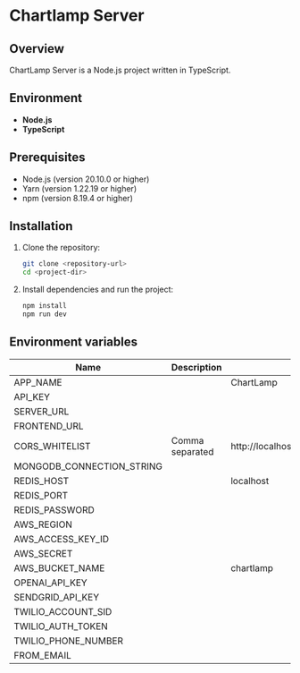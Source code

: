 # Chartlamp Server

## Overview
ChartLamp Server is a Node.js project written in TypeScript.

## Environment
- **Node.js**
- **TypeScript**

## Prerequisites
- Node.js (version 20.10.0 or higher)
- Yarn (version 1.22.19 or higher)
- npm (version 8.19.4 or higher)

## Installation

1. Clone the repository:
   ```sh
   git clone <repository-url>
   cd <project-dir>

2. Install dependencies and run the project:
   ```sh
   npm install
   npm run dev

## Environment variables

| Name                      | Description | Default                                     |
|---------------------------| - |---------------------------------------------|
| APP_NAME                  | | ChartLamp                                   |
| API_KEY                   | |                                             |
| SERVER_URL                | |                                             |
| FRONTEND_URL              | |                                             |
| CORS_WHITELIST            | Comma separated | http://localhost:5000,http://localhost:3000 |
| MONGODB_CONNECTION_STRING | |                                             |
| REDIS_HOST                | | localhost                                   |
| REDIS_PORT                | |                                             |
| REDIS_PASSWORD            | |                                             |
| AWS_REGION                | |                                             |
| AWS_ACCESS_KEY_ID         | |                                             |
| AWS_SECRET                | |                                             |
| AWS_BUCKET_NAME           | | chartlamp                                   |
| OPENAI_API_KEY            | |                                             |
| SENDGRID_API_KEY          | |                                             |
| TWILIO_ACCOUNT_SID        | |                                             |
| TWILIO_AUTH_TOKEN         | |                                             |
| TWILIO_PHONE_NUMBER       | |                                             |
| FROM_EMAIL                | |                                             |